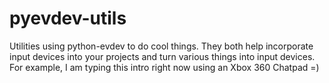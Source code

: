 # pyevdev-utils
Utilities using python-evdev to do cool things. They both help incorporate input devices into your projects and turn various things into input devices. For example, I am typing this intro right now using an Xbox 360 Chatpad =)
